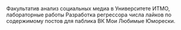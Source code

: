Факультатив анализ социальных медиа в Университете ИТМО, лабораторные работы
Разработка регрессора числа лайков по содержимому постов для паблика ВК Мои Любимые Юморески.

